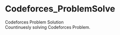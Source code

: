 # Codeforces_ProblemSolve
Codeforces Problem Solution
<br>
Countinuesly solving Codeforces Problem.
